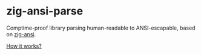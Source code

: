 # zig-ansi-parse

Comptime-proof library parsing human-readable to ANSI-escapable, based on [zig-ansi](https://github.com/nektro/zig-ansi).

[How it works?](https://github.com/chardoncs/zig-ansi-parse/wiki/Template-Syntax)
